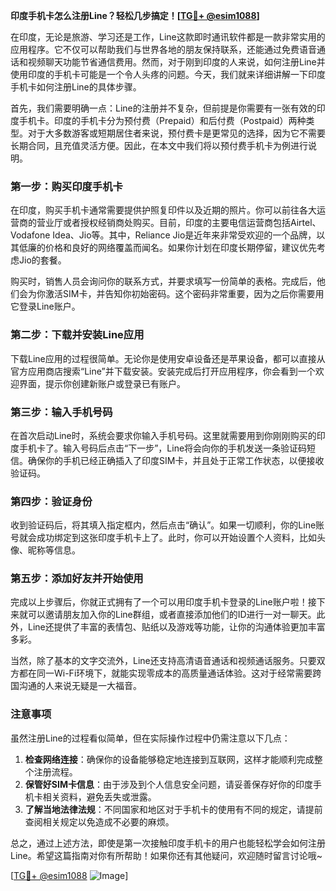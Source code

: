 **印度手机卡怎么注册Line？轻松几步搞定！[[TG💪+ @esim1088](https://t.me/s/esim1088)]**

在印度，无论是旅游、学习还是工作，Line这款即时通讯软件都是一款非常实用的应用程序。它不仅可以帮助我们与世界各地的朋友保持联系，还能通过免费语音通话和视频聊天功能节省通信费用。然而，对于刚到印度的人来说，如何注册Line并使用印度的手机卡可能是一个令人头疼的问题。今天，我们就来详细讲解一下印度手机卡如何注册Line的具体步骤。

首先，我们需要明确一点：Line的注册并不复杂，但前提是你需要有一张有效的印度手机卡。印度的手机卡分为预付费（Prepaid）和后付费（Postpaid）两种类型。对于大多数游客或短期居住者来说，预付费卡是更常见的选择，因为它不需要长期合同，且充值灵活方便。因此，在本文中我们将以预付费手机卡为例进行说明。

### 第一步：购买印度手机卡

在印度，购买手机卡通常需要提供护照复印件以及近期的照片。你可以前往各大运营商的营业厅或者授权经销商处购买。目前，印度的主要电信运营商包括Airtel、Vodafone Idea、Jio等。其中，Reliance Jio是近年来非常受欢迎的一个品牌，以其低廉的价格和良好的网络覆盖而闻名。如果你计划在印度长期停留，建议优先考虑Jio的套餐。

购买时，销售人员会询问你的联系方式，并要求填写一份简单的表格。完成后，他们会为你激活SIM卡，并告知你初始密码。这个密码非常重要，因为之后你需要用它登录Line账户。

### 第二步：下载并安装Line应用

下载Line应用的过程很简单。无论你是使用安卓设备还是苹果设备，都可以直接从官方应用商店搜索“Line”并下载安装。安装完成后打开应用程序，你会看到一个欢迎界面，提示你创建新账户或登录已有账户。

### 第三步：输入手机号码

在首次启动Line时，系统会要求你输入手机号码。这里就需要用到你刚刚购买的印度手机卡了。输入号码后点击“下一步”，Line将会向你的手机发送一条验证码短信。确保你的手机已经正确插入了印度SIM卡，并且处于正常工作状态，以便接收验证码。

### 第四步：验证身份

收到验证码后，将其填入指定框内，然后点击“确认”。如果一切顺利，你的Line账号就会成功绑定到这张印度手机卡上了。此时，你可以开始设置个人资料，比如头像、昵称等信息。

### 第五步：添加好友并开始使用

完成以上步骤后，你就正式拥有了一个可以用印度手机卡登录的Line账户啦！接下来就可以邀请朋友加入你的Line群组，或者直接添加他们的ID进行一对一聊天。此外，Line还提供了丰富的表情包、贴纸以及游戏等功能，让你的沟通体验更加丰富多彩。

当然，除了基本的文字交流外，Line还支持高清语音通话和视频通话服务。只要双方都在同一Wi-Fi环境下，就能实现零成本的高质量通话体验。这对于经常需要跨国沟通的人来说无疑是一大福音。

### 注意事项

虽然注册Line的过程看似简单，但在实际操作过程中仍需注意以下几点：

1. **检查网络连接**：确保你的设备能够稳定地连接到互联网，这样才能顺利完成整个注册流程。
2. **保管好SIM卡信息**：由于涉及到个人信息安全问题，请妥善保存好你的印度手机卡相关资料，避免丢失或泄露。
3. **了解当地法律法规**：不同国家和地区对于手机卡的使用有不同的规定，请提前查阅相关规定以免造成不必要的麻烦。

总之，通过上述方法，即使是第一次接触印度手机卡的用户也能轻松学会如何注册Line。希望这篇指南对你有所帮助！如果你还有其他疑问，欢迎随时留言讨论哦~

[[TG💪+ @esim1088](https://t.me/s/esim1088) ![Image](https://i.postimg.cc/4NQfJmqS/Snipaste-2025-05-13-00-14-12.png)]